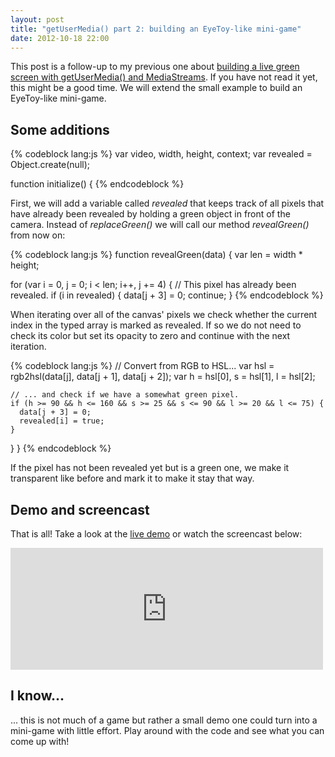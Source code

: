 ```yaml
---
layout: post
title: "getUserMedia() part 2: building an EyeToy-like mini-game"
date: 2012-10-18 22:00
---
```


This post is a follow-up to my previous one about
[building a live green screen with getUserMedia() and MediaStreams](/blog/2012/10/building-a-live-green-screen-with-getusermedia-and-mediastreams/).
If you have not read it yet, this might be a good time. We will extend the small
example to build an EyeToy-like mini-game.

## Some additions

{% codeblock lang:js %}
var video, width, height, context;
var revealed = Object.create(null);

function initialize() {
{% endcodeblock %}

First, we will add a variable called *revealed* that keeps track of all pixels
that have already been revealed by holding a green object in front of the
camera. Instead of *replaceGreen()* we will call our method *revealGreen()*
from now on:

{% codeblock lang:js %}
function revealGreen(data) {
  var len = width * height;

  for (var i = 0, j = 0; i < len; i++, j += 4) {
    // This pixel has already been revealed.
    if (i in revealed) {
      data[j + 3] = 0;
      continue;
    }
{% endcodeblock %}

When iterating over all of the canvas' pixels we check whether the current
index in the typed array is marked as revealed. If so we do not need to check
its color but set its opacity to zero and continue with the next iteration.

{% codeblock lang:js %}
    // Convert from RGB to HSL...
    var hsl = rgb2hsl(data[j], data[j + 1], data[j + 2]);
    var h = hsl[0], s = hsl[1], l = hsl[2];

    // ... and check if we have a somewhat green pixel.
    if (h >= 90 && h <= 160 && s >= 25 && s <= 90 && l >= 20 && l <= 75) {
      data[j + 3] = 0;
      revealed[i] = true;
    }
  }
}
{% endcodeblock %}

If the pixel has not been revealed yet but is a green one, we make it
transparent like before and mark it to make it stay that way.

## Demo and screencast

That is all! Take a look at the [live demo](/demos/eye-toy/) or watch the
screencast below:

<iframe class="embed"
 src="http://player.vimeo.com/video/51703468?title=1&amp;byline=1&amp;portrait=1"
 width="500" height="195" frameborder="0"
 webkitAllowFullScreen mozallowfullscreen allowFullScreen></iframe>

## I know...

... this is not much of a game but rather a small demo one could turn into a
mini-game with little effort. Play around with the code and see what you can
come up with!
